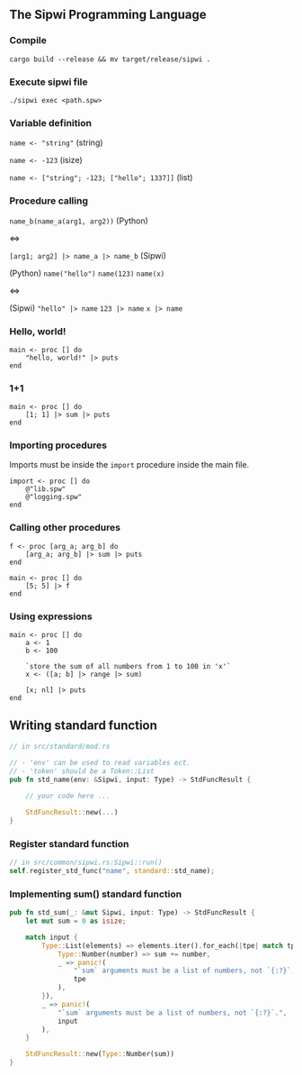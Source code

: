 ## The Sipwi Programming Language

### Compile

`cargo build --release && mv target/release/sipwi .`

### Execute sipwi file

`./sipwi exec <path.spw>`

### Variable definition

`name <- "string"` (string)

`name <- -123` (isize)

`name <- ["string"; -123; ["hello"; 1337]]` (list)

### Procedure calling

`name_b(name_a(arg1, arg2))` (Python)

<=>

`[arg1; arg2] |> name_a |> name_b` (Sipwi)


(Python)
`name("hello")`
`name(123)`
`name(x)`

<=>

(Sipwi)
`"hello" |> name`
`123 |> name`
`x |> name`


### Hello, world!

```
main <- proc [] do
    "hello, world!" |> puts
end
```

### 1+1

```
main <- proc [] do
    [1; 1] |> sum |> puts
end
```

### Importing procedures

Imports must be inside the `import` procedure inside the main file.

```
import <- proc [] do
    @"lib.spw"
    @"logging.spw"
end
```

### Calling other procedures

```
f <- proc [arg_a; arg_b] do
    [arg_a; arg_b] |> sum |> puts
end

main <- proc [] do
    [5; 5] |> f
end
```

### Using expressions

```
main <- proc [] do
    a <- 1
    b <- 100

    `store the sum of all numbers from 1 to 100 in 'x'`
    x <- ([a; b] |> range |> sum)

    [x; nl] |> puts
end
```

## Writing standard function

```rust
// in src/standard/mod.rs

// - 'env' can be used to read variables ect.
// - 'token' should be a Token::List
pub fn std_name(env: &Sipwi, input: Type) -> StdFuncResult {
 
    // your code here ...

    StdFuncResult::new(...)
}
```

### Register standard function

```rust
// in src/common/sipwi.rs:Sipwi::run()
self.register_std_func("name", standard::std_name);
```

### Implementing sum() standard function

```rust
pub fn std_sum(_: &mut Sipwi, input: Type) -> StdFuncResult {
    let mut sum = 0 as isize;

    match input {
        Type::List(elements) => elements.iter().for_each(|tpe| match tpe {
            Type::Number(number) => sum += number,
            _ => panic!(
                "`sum` arguments must be a list of numbers, not `{:?}`.",
                tpe
            ),
        }),
        _ => panic!(
            "`sum` arguments must be a list of numbers, not `{:?}`.",
            input
        ),
    }

    StdFuncResult::new(Type::Number(sum))
}

```
